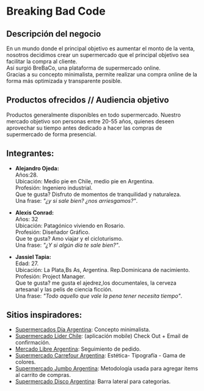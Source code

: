 # Breaking Bad Code

## Descripción del negocio

En un mundo donde el principal objetivo es aumentar el monto de la venta, nosotros decidimos crear un supermercado que el principal objetivo sea facilitar la compra al cliente.  
Así surgió BreBaCo, una plataforma de supermercado online.  
Gracias a su concepto minimalista, permite realizar una compra online de la forma más optimizada y transparente posible.

## Productos ofrecidos // Audiencia objetivo

Productos generalmente disponibles en todo supermercado. Nuestro mercado objetivo son personas entre 20-55 años, quienes deseen aprovechar su tiempo antes dedicado a hacer las compras de supermercado de forma presencial. 


## Integrantes:
* **Alejandro Ojeda:**  
Años:28.  
Ubicación: Medio pie en Chile, medio pie en Argentina.  
Profesión: Ingeniero industrial.  
Que te gusta? Disfruto de momentos de tranquilidad y naturaleza.  
Una frase: *"¿y si sale bien? ¿nos arriesgamos?"*.  

* **Alexis Conrad:**  
Años: 32  
Ubicación: Patagónico viviendo en Rosario.  
Profesión: Diseñador Gráfico.   
Que te gusta? Amo viajar y el cicloturismo.  
Una frase: *"¿Y si algún día te sale bien?"*.  

* **Jassiel Tapia:**  
Edad: 27.  
Ubicación: La Plata,Bs As, Argentina. Rep.Dominicana de nacimiento.  
Profesión: Project Manager.  
Que te gusta? me gusta el ajedrez,los documentales, la cerveza artesanal y las pelis de ciencia ficción.  
Una frase: *"Todo aquello que vale la pena tener necesita tiempo"*.  


## Sitios inspiradores:
* [Supermercados Día Argentina](https://www.supermercadosdia.com.ar/ "Supermercados Día"):
Concepto minimalista.  
* [Supermercado Lider Chile](https://www.lider.cl/supermercado/ "Supermercado Lider"):
(aplicación mobile) Check Out + Email de confirmación.
* [Mercado Libre Argentina](https://www.mercadolibre.com.ar/ "Mercado Libre"):
Seguimiento de pedido.
* [Supermercado Carrefour Argentina](https://www.carrefour.com.ar/supermercado-online "Supermercado Carrefour"):
Estética- Tipografía - Gama de colores.
* [Supermercado Jumbo Argentina](https://www.jumbo.com.ar/ "Supermercado Jumbo"):
Metodología usada para agregar items al carrito de compras.
* [Supermercado Disco Argentina](https://www.disco.com.ar/ "Supermercado Disco"):
Barra lateral para categorías.